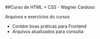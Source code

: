 ##Curso de HTML + CSS  - Wagner Cardoso

Arquivos e exercícios do cursos

 - Contém boas práticas para Frontend
 - Arquivos atualizados para consulta

